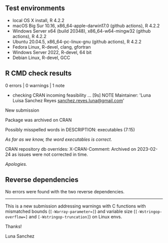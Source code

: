 ## Test environments

* local OS X install, R 4.2.2
* macOS Big Sur 10.16, x86_64-apple-darwin17.0 (github actions), R 4.2.2
* Windows Server x64 (build 20348), x86_64-w64-mingw32 (github actions), R 4.2.2
* Ubuntu 20.04.5, x86_64-pc-linux-gnu (github actions), R 4.2.2
* Fedora Linux, R-devel, clang, gfortran
* Windows Server 2022, R-devel, 64 bit
* Debian Linux, R-devel, GCC

## R CMD check results

0 errors | 0 warnings | 1 note

* checking CRAN incoming feasibility ... [9s] NOTE
Maintainer: 'Luna Luisa Sanchez Reyes <sanchez.reyes.luna@gmail.com>'

New submission

Package was archived on CRAN

Possibly misspelled words in DESCRIPTION:
  executables (7:15)
  
  _As far as we know, the word executables is correct._

CRAN repository db overrides:
  X-CRAN-Comment: Archived on 2023-02-24 as issues were not corrected
    in time.

  _Apologies._

## Reverse dependencies

No errors were found with the two reverse dependencies.

--------
This is a new submission addressing warnings with C functions with mismatched bounds (`[-Warray-parameter=]`) and variable size (`[-Wstringop-overflow=]` and `[-Wstringop-truncation]`) on Linux envs.


Thanks!

Luna Sanchez
